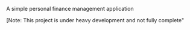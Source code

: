 A simple personal finance management application

[Note: This project is under heavy development and not fully complete"